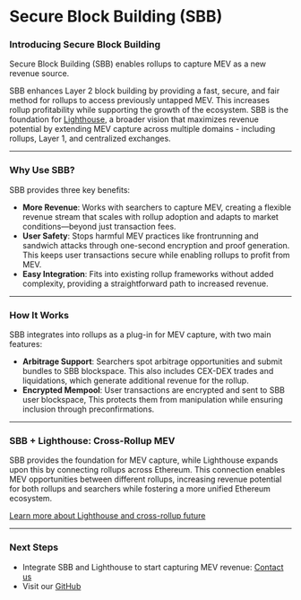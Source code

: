 # Secure Block Building (SBB)

### Introducing Secure Block Building

Secure Block Building (SBB) enables rollups to capture MEV as a new revenue source.

SBB enhances Layer 2 block building by providing a fast, secure, and fair method for rollups to access previously untapped MEV. This increases rollup profitability while supporting the growth of the ecosystem. SBB is the foundation for [Lighthouse](lighthouse.md), a broader vision that maximizes revenue potential by extending MEV capture across multiple domains - including rollups, Layer 1, and centralized exchanges.

***

### **Why Use SBB?**

SBB provides three key benefits:

* **More Revenue**: Works with searchers to capture MEV, creating a flexible revenue stream that scales with rollup adoption and adapts to market conditions—beyond just transaction fees.
* **User Safety**: Stops harmful MEV practices like frontrunning and sandwich attacks through one-second encryption and proof generation. This keeps user transactions secure while enabling rollups to profit from MEV.
* **Easy Integration**: Fits into existing rollup frameworks without added complexity, providing a straightforward path to increased revenue.

***

### How It Works

SBB integrates into rollups as a plug-in for MEV capture, with two main features:

* **Arbitrage Support**: Searchers spot arbitrage opportunities and submit bundles to SBB blockspace. This also includes CEX-DEX trades and liquidations, which generate additional revenue for the rollup.
* **Encrypted Mempool**: User transactions are encrypted and sent to SBB user blockspace, This protects them from manipulation while ensuring inclusion through preconfirmations.

***

### **SBB + Lighthouse: Cross-Rollup MEV**

SBB provides the foundation for MEV capture, while Lighthouse expands upon this by connecting rollups across Ethereum. This connection enables MEV opportunities between different rollups, increasing revenue potential for both rollups and searchers while fostering a more unified Ethereum ecosystem.

[Learn more about Lighthouse and cross-rollup future](lighthouse.md)

***

### Next Steps

* Integrate SBB and Lighthouse to start capturing MEV revenue: [Contact us](https://www.theradius.xyz/contact)
* Visit our [GitHub](https://github.com/radiusxyz)
